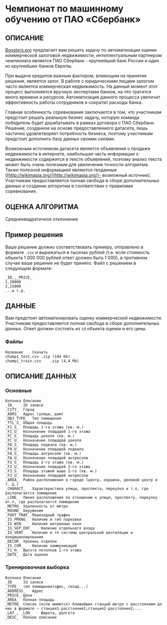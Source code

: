 # Чемпионат по машинному обучению от ПАО «Сбербанк»


## ОПИСАНИЕ

[Boosters.pro](http://boosters.pro/) предлагает вам решить задачу по автоматизации оценки коммерческой залоговой недвижимости, интеллектуальным партнером чемпионата является ПАО Сбербанк - крупнейший банк России и один из крупнейших банков Европы.

При выдаче кредитов важным фактором, влияющим на принятие решения, является залог. В работе с юридическими лицами залогом часто является коммерческая недвижимость. На данный момент этот процесс выполняется вручную экспертами банков, на что тратится много времени и ресурсов. Автоматизация данного процесса увеличит эффективность работы сотрудников и сократит расходы банка.

Главная особенность соревнования заключается в том, что участникам предстоит решать реальную бизнес задачу, которую команда победитель будет дорабатывать в рамках договора с ПАО Сбербанк. Решение, созданное на основе предоставленного датасета, лишь частично удовлетворяет потребность бизнеса, поэтому участникам предстоит дополнить базу данных своими силами.

Возможным источником датасета является объявления о продажи недвижимости в интернете, наибольшая часть информации о недвижимости содержится в тексте объявлений, поэтому анализ текста может быть очень полезным для увеличение точности алгоритма. Также полезной информацией являются геоданные ([http://wikimapia.org/](http://wikimapia.org/)- возможный источник). Участникам предоставляется полная свобода в сборе дополнительных данных и создании алгоритма в соответствии с правилами соревнования.

## ОЦЕНКА АЛГОРИТМА

Среднеквадратичное отклонение

## Пример решения
Ваше решение должно соответствовать примеру, отправлено в формате `.csv` и выражаться в тысячах рублей (т.е. если стоимость объекта 1 000 000 рублей ответ должен быть 1 000), в противном случае ваше решение не будет принято.
Файл с решением в следующем формате:

```
_ID_,_PRICE_ 
1,10000 
2,15000 
...и т.д.
```

## ДАННЫЕ

Вам предстоит автоматизировать оценку коммерческой недвижимости. Участникам предоставляется полная свобода в сборе дополнительных данных. Ответ должен состоять из `id` объекта оценки и его цены.

### Файлы
```
Название	Скачать
champ1_test.csv	.zip (194 Кb)
champ1_train.csv	.zip (4,4 Mb)
```
##  ОПИСАНИЕ ДАННЫХ
### Основные
```
Колонка	Описание
_ID_	ID записи
_CITY_	Город
_ADRS_	Адрес (улица, дом)
_OBJ_TYPE_	Тип помещения
_TTL_S_	Общая площадь
_F1_S_	Площадь 1-го этажа (кв. м.)
_F1_U_	Назначение площадей 1-го этажа
_FC_S_	Площадь цоколя (кв. м.)
_FC_U_	Назначение площадей цоколя
_F0_S_	Площадь подвала (кв. м.)
_F0_U_	Назначение площадей подвала
_FA_S_	Площадь антресоли (кв. м.)
_FA_U_	Назначение площадей антресоли
_F2_S_	Площадь 2-го этажа (кв. м.)
_F2_U_	Назначение площадей 2-го этажа
_F3_S_	Площадь этажей выше 2-го (кв. м.)
_F3_U_	Назначение площадей антресоли
_AREA_	Район расположения в городе (центр, окраина, деловой центр и т. д.)
_CHARACT_	Характеристика улицы, проспекта, переулка и т.п, где располагается помещение
_LINE_	Линия расположения по отношению к улице, проспекту, переулку ит.п, где располагается помещение
_METRO_	Удаленность от метро
_ROUND_	Окружение
_FOOT_TRAF_	Пешеходный трафик
_IS_PRKNG_	Наличие и тип парковки
_IS_WIN_	Наличие витринных окон
_IS_SEP_ENT_	Наличие отдельного входа
_IS_VENT_	Наличие и тп системы центральной вентиляции и кондиционирования
_DECOR_	Уровень отделки
_IS_COM_	Наличие коммуникаций
_F1_H_	Высота потолков 1-го этажа
_DATE_	Дата оценки
```
### Тренировочная выборка
```
Колонка	Описание
_ID_	Id записи
_TYPE_	тип помещения(офис, склад...)
_ADDRESS_	Адрес
_PRICE_	Цена
_AREA_	Полная площадь
_METRO_	Список (если имеются) ближайших станций метро с расстоянием до них в формате — станция1-расстояние1;станция2-расстояние2;...
_LAT_, _LON_	Широта, долгота
_DESC_	Полное описание
```